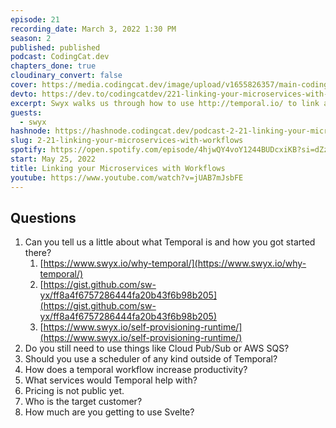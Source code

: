 ```yaml
---
episode: 21
recording_date: March 3, 2022 1:30 PM
season: 2
published: published
podcast: CodingCat.dev
chapters_done: true
cloudinary_convert: false
cover: https://media.codingcat.dev/image/upload/v1655826357/main-codingcatdev-photo/Linking_your_Microservices_with_Workflow.jpg
devto: https://dev.to/codingcatdev/221-linking-your-microservices-with-workflows-5d5
excerpt: Swyx walks us through how to use http://temporal.io/ to link all of your microservice workflows.
guests:
  - swyx
hashnode: https://hashnode.codingcat.dev/podcast-2-21-linking-your-microservices-with-workflows
slug: 2-21-linking-your-microservices-with-workflows
spotify: https://open.spotify.com/episode/4hjwQY4voY1244BUDcxiKB?si=dZzOyxudQ-ePLDjpz2mgnw
start: May 25, 2022
title: Linking your Microservices with Workflows
youtube: https://www.youtube.com/watch?v=jUAB7mJsbFE
---
```


## Questions

1. Can you tell us a little about what Temporal is and how you got started there?
   1. [https://www.swyx.io/why-temporal/](https://www.swyx.io/why-temporal/)
   2. [https://gist.github.com/sw-yx/ff8a4f6757286444fa20b43f6b98b205](https://gist.github.com/sw-yx/ff8a4f6757286444fa20b43f6b98b205)
   3. [https://www.swyx.io/self-provisioning-runtime/](https://www.swyx.io/self-provisioning-runtime/)
2. Do you still need to use things like Cloud Pub/Sub or AWS SQS?
3. Should you use a scheduler of any kind outside of Temporal?
4. How does a temporal workflow increase productivity?
5. What services would Temporal help with?
6. Pricing is not public yet.
7. Who is the target customer?
8. How much are you getting to use Svelte?
